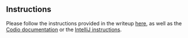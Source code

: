 ## Instructions

Please follow the instructions provided in the writeup [here](http://www.cis.upenn.edu/), as well as the [Codio documentation](http://www.cis.upenn.edu/) or the [IntelliJ instructions](https://www.cis.upenn.edu/).
